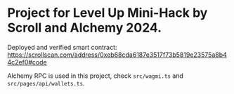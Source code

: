 # Project for Level Up Mini-Hack by Scroll and Alchemy 2024.

Deployed and verified smart contract: https://scrollscan.com/address/0xeb68cda6187e3517f73b5819e23575a8b44c2ef0#code

Alchemy RPC is used in this project, check `src/wagmi.ts` and `src/pages/api/wallets.ts`.